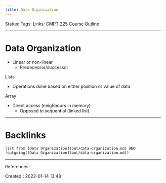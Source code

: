 ```yaml
---
title: Data Organization
---
```

Status: 
Tags: 
Links: [CMPT 225 Course Outline](out/cmpt-225-course-outline.md)
___
# Data Organization
- Linear or non-linear
	- Predecessor/successor

Lists
- Operations done based on either position or value of data

Array
- Direct access (neighbours in memory)
	- Opposed to sequential (linked list)
___
# Backlinks
```dataview
list from [Data Organization](out/data-organization.md) AND !outgoing([Data Organization](out/data-organization.md))
```
___
References:

Created:: 2022-01-14 13:48

